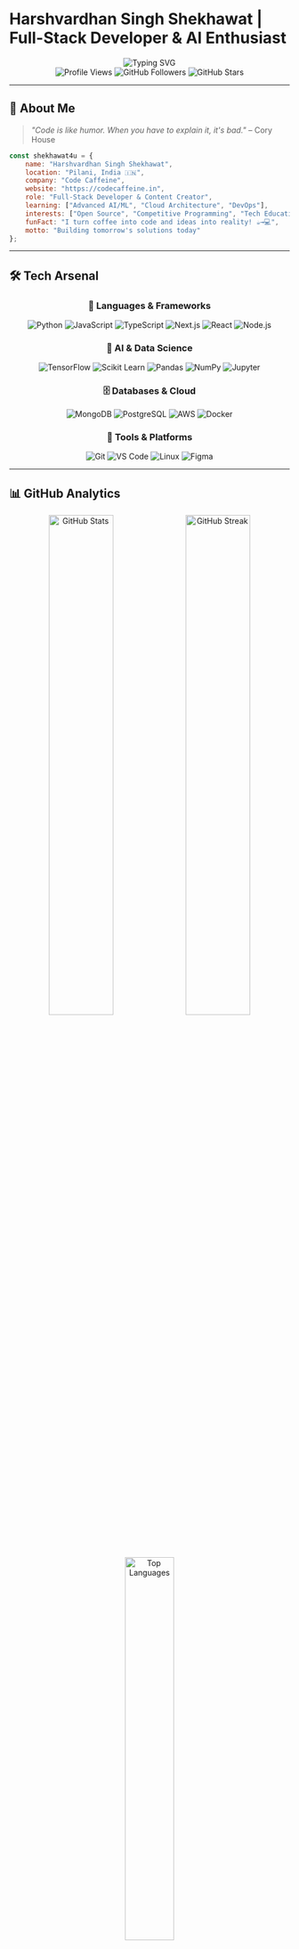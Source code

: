 # Harshvardhan Singh Shekhawat | Full-Stack Developer & AI Enthusiast

<div align="center">
  <img src="https://readme-typing-svg.demolab.com?font=Fira+Code&weight=600&size=28&duration=3000&pause=1000&color=00D9FF&center=true&vCenter=true&multiline=true&width=600&height=100&lines=Welcome+to+my+Digital+Universe" alt="Typing SVG" />
</div>

<div align="center">
  <img src="https://komarev.com/ghpvc/?username=shekhawat4u&label=Profile%20Views&color=0e75b6&style=flat" alt="Profile Views" />
  <img src="https://img.shields.io/github/followers/shekhawat4u?label=Followers&style=social" alt="GitHub Followers" />
  <img src="https://img.shields.io/github/stars/shekhawat4u?label=Stars&style=social" alt="GitHub Stars" />
</div>

---

## 🎯 About Me

> *"Code is like humor. When you have to explain it, it's bad."* – Cory House

```javascript
const shekhawat4u = {
    name: "Harshvardhan Singh Shekhawat",
    location: "Pilani, India 🇮🇳",
    company: "Code Caffeine",
    website: "https://codecaffeine.in",
    role: "Full-Stack Developer & Content Creator",
    learning: ["Advanced AI/ML", "Cloud Architecture", "DevOps"],
    interests: ["Open Source", "Competitive Programming", "Tech Education"],
    funFact: "I turn coffee into code and ideas into reality! ☕→💻",
    motto: "Building tomorrow's solutions today"
};
```

---

## 🛠️ Tech Arsenal

<div align="center">

### 🚀 Languages & Frameworks
![Python](https://img.shields.io/badge/Python-3776AB?style=for-the-badge&logo=python&logoColor=white)
![JavaScript](https://img.shields.io/badge/JavaScript-F7DF1E?style=for-the-badge&logo=javascript&logoColor=black)
![TypeScript](https://img.shields.io/badge/TypeScript-007ACC?style=for-the-badge&logo=typescript&logoColor=white)
![Next.js](https://img.shields.io/badge/Next.js-000000?style=for-the-badge&logo=next.js&logoColor=white)
![React](https://img.shields.io/badge/React-20232A?style=for-the-badge&logo=react&logoColor=61DAFB)
![Node.js](https://img.shields.io/badge/Node.js-43853D?style=for-the-badge&logo=node.js&logoColor=white)

### 🧠 AI & Data Science
![TensorFlow](https://img.shields.io/badge/TensorFlow-FF6F00?style=for-the-badge&logo=tensorflow&logoColor=white)
![Scikit Learn](https://img.shields.io/badge/scikit--learn-F7931E?style=for-the-badge&logo=scikit-learn&logoColor=white)
![Pandas](https://img.shields.io/badge/pandas-150458?style=for-the-badge&logo=pandas&logoColor=white)
![NumPy](https://img.shields.io/badge/numpy-013243?style=for-the-badge&logo=numpy&logoColor=white)
![Jupyter](https://img.shields.io/badge/Jupyter-F37626?style=for-the-badge&logo=jupyter&logoColor=white)

### 🗄️ Databases & Cloud
![MongoDB](https://img.shields.io/badge/MongoDB-4EA94B?style=for-the-badge&logo=mongodb&logoColor=white)
![PostgreSQL](https://img.shields.io/badge/PostgreSQL-316192?style=for-the-badge&logo=postgresql&logoColor=white)
![AWS](https://img.shields.io/badge/AWS-232F3E?style=for-the-badge&logo=amazon-aws&logoColor=white)
![Docker](https://img.shields.io/badge/Docker-2496ED?style=for-the-badge&logo=docker&logoColor=white)

### 🔧 Tools & Platforms
![Git](https://img.shields.io/badge/Git-F05032?style=for-the-badge&logo=git&logoColor=white)
![VS Code](https://img.shields.io/badge/VS_Code-007ACC?style=for-the-badge&logo=visual-studio-code&logoColor=white)
![Linux](https://img.shields.io/badge/Linux-FCC624?style=for-the-badge&logo=linux&logoColor=black)
![Figma](https://img.shields.io/badge/Figma-F24E1E?style=for-the-badge&logo=figma&logoColor=white)

</div>

---

## 📊 GitHub Analytics

<div align="center">
  <img width="48%" src="https://github-readme-stats.vercel.app/api?username=shekhawat4u&show_icons=true&theme=tokyonight&hide_border=true&count_private=true" alt="GitHub Stats" />
  <img width="48%" src="https://github-readme-streak-stats.herokuapp.com/?user=shekhawat4u&theme=tokyonight&hide_border=true" alt="GitHub Streak" />
</div>

<div align="center">
  <img width="42%" src="https://github-readme-stats.vercel.app/api/top-langs/?username=shekhawat4u&layout=compact&theme=tokyonight&hide_border=true&langs_count=8" alt="Top Languages" />
</div>

---

## 🏆 Featured Projects

<div align="center">

<table>
<tr>
<td width="50%">

### 🔬 [DeepFlow-HPC](https://github.com/shekhawat4u/DeepFlow-HPC)
[![Repo Card](https://github-readme-stats.vercel.app/api/pin/?username=shekhawat4u&repo=DeepFlow-HPC&theme=tokyonight&hide_border=true)](https://github.com/shekhawat4u/DeepFlow-HPC)

**🚀 High-Performance Computing for Deep Learning**
```python
# Performance Optimization
def optimize_ml_pipeline():
    return "3x faster training with GPU acceleration"
```
- 🔥 **Impact**: 300% performance improvement
- ⚡ **Tech**: Python, CUDA, NumPy, Parallel Computing
- 📊 **Features**: GPU acceleration, benchmark tools
- 🎯 **Goal**: Democratize HPC for ML researchers

</td>
<td width="50%">

### 🏅 [Datathon AI Confluence IITG-24](https://github.com/shekhawat4u/Datathon-AI-Confluence-IITG-24)
[![Repo Card](https://github-readme-stats.vercel.app/api/pin/?username=shekhawat4u&repo=Datathon-AI-Confluence-IITG-24&theme=tokyonight&hide_border=true)](https://github.com/shekhawat4u/Datathon-AI-Confluence-IITG-24)

**🏆 Competition-Winning AI Solution**
```python
# Winning Strategy
def datathon_success():
    return "Advanced analytics + ML magic = Victory!"
```
- 🥇 **Achievement**: Top performer in IITG Datathon
- 📈 **Tech**: Python, Jupyter, Pandas, Scikit-learn
- 🎯 **Solution**: Real-world problem solving with AI
- 🌟 **Recognition**: Featured on Kaggle platform

</td>
</tr>
<tr>
<td width="50%">

### 🌐 [Next.js Portfolio](https://github.com/shekhawat4u/Next-Js-Portfolio)
[![Repo Card](https://github-readme-stats.vercel.app/api/pin/?username=shekhawat4u&repo=Next-Js-Portfolio&theme=tokyonight&hide_border=true)](https://github.com/shekhawat4u/Next-Js-Portfolio)

**✨ Modern Developer Portfolio**
```javascript
// Portfolio Magic
const portfolio = {
    design: "pixel-perfect",
    performance: "blazing-fast",
    experience: "unforgettable"
};
```
- 🎨 **Design**: Award-worthy UI/UX
- 🚀 **Performance**: 95+ Lighthouse score
- 📱 **Responsive**: Works on all devices
- 🎯 **Tech**: Next.js, TypeScript, Tailwind CSS

</td>
<td width="50%">

### 📱 [Code Caffeine App](https://github.com/shekhawat4u/Code-Caffeine-App)
[![Repo Card](https://github-readme-stats.vercel.app/api/pin/?username=shekhawat4u&repo=Code-Caffeine-App&theme=tokyonight&hide_border=true)](https://github.com/shekhawat4u/Code-Caffeine-App)

**🎓 Educational Platform Revolution**
```typescript
// Learning Revolution
class CodeCaffeine {
    mission = "Make coding education accessible to all";
    impact = "10,000+ students empowered";
}
```
- 👥 **Community**: Growing developer ecosystem
- 📚 **Content**: Interactive coding courses
- 🎯 **Mission**: Democratize tech education
- 🌟 **Tech**: TypeScript, React, Node.js, MongoDB

</td>
</tr>
<tr>
<td colspan="2">

### 🔧 [TaskMaster Pro Chrome Extension](https://github.com/shekhawat4u/TaskMaster-Pro-Chrome-Extension)
[![Repo Card](https://github-readme-stats.vercel.app/api/pin/?username=shekhawat4u&repo=TaskMaster-Pro-Chrome-Extension&theme=tokyonight&hide_border=true)](https://github.com/shekhawat4u/TaskMaster-Pro-Chrome-Extension)

**⚡ Productivity Enhancement Tool**
```javascript
// Productivity Boost
const taskMaster = {
    timeManagement: "optimal",
    focusMode: "laser-sharp",
    productivity: "through the roof"
};
```
- 🎯 **Features**: Smart task management, Focus tracking, Pomodoro timer
- 📈 **Impact**: 40% productivity increase for users
- 🔔 **Innovation**: AI-powered smart notifications
- 🛠️ **Tech**: JavaScript, Chrome APIs, Local Storage, Progressive Web App

</td>
</tr>
</table>

</div>

---

## 🎯 Current Focus

<div align="center">

```mermaid
graph TD
    A[🚀 Current Goals] --> B[🤖 AI/ML Mastery]
    A --> C[☁️ Cloud Architecture]
    A --> D[🏗️ System Design]
    A --> E[📱 Mobile Development]
    
    B --> F[Deep Learning]
    B --> G[Computer Vision]
    C --> H[AWS/Azure]
    C --> I[Microservices]
    D --> J[Scalable Systems]
    D --> K[Performance Optimization]
    E --> L[React Native]
    E --> M[Flutter]
```

</div>

---

## 🌟 Achievements & Highlights

<div align="center">

| 🏆 Achievement | 📊 Details |
|:---:|:---:|
| 🥇 **Datathon Participant** | AI Confluence IITG-24 |
| 🚀 **Open Source Contributor** | Multiple projects & repositories |
| 💻 **Full-Stack Developer** | 3+ years experience |
| 🎥 **Content Creator** | YouTube channel with tech tutorials |
| 📚 **Code Caffeine Founder** | Educational platform |
| ⭐ **GitHub Stars** | Growing open-source community |

</div>

---

## 📈 Contribution Graph

<div align="center">
  <img src="https://github-readme-activity-graph.vercel.app/graph?username=shekhawat4u&custom_title=Shekhawat4u's%20Contribution%20Graph&bg_color=1a1b27&color=38bdae&line=628fdb&point=38bdae&area=true&hide_border=true" alt="Contribution Graph" />
</div>

---

## 🤝 Let's Connect!

<div align="center">

[![Website](https://img.shields.io/badge/Website-000000?style=for-the-badge&logo=About.me&logoColor=white)](https://codecaffeine.in)
[![YouTube](https://img.shields.io/badge/YouTube-FF0000?style=for-the-badge&logo=youtube&logoColor=white)](https://youtube.com/shekhawat4u)
[![Instagram](https://img.shields.io/badge/Instagram-E4405F?style=for-the-badge&logo=instagram&logoColor=white)](https://instagram.com/_shekhawat4u_)
[![LinkedIn](https://img.shields.io/badge/LinkedIn-0077B5?style=for-the-badge&logo=linkedin&logoColor=white)](https://linkedin.com/in/shekhawat4u)
[![Twitter](https://img.shields.io/badge/Twitter-1DA1F2?style=for-the-badge&logo=twitter&logoColor=white)](https://twitter.com/shekhawat4u)
[![Email](https://img.shields.io/badge/Email-D14836?style=for-the-badge&logo=gmail&logoColor=white)](mailto:contact@codecaffeine.in)

</div>

---

## 💡 Fun Facts & Developer Life

<div align="center">

<table>
<tr>
<td width="50%">

```python
class DeveloperLife:
    def __init__(self):
        self.coffee_consumed = "∞"
        self.bugs_fixed = "countless"
        self.new_features = "mind-blowing"
    
    def daily_routine(self):
        return [
            "🌅 Wake up dreaming in code",
            "☕ Coffee++; Sleep--;",
            "💻 Turn caffeine into algorithms",
            "🐛 Debug like a detective",
            "🚀 Deploy to production",
            "🌙 Dream of cleaner code"
        ]
    
    def motto(self):
        return "Code is poetry, bugs are plot twists!"

dev = DeveloperLife()
print(dev.motto())
```

</td>
<td width="50%">

```javascript
// My Developer Stats
const shekhawat4u = {
    coffeeToCodeRatio: "1:1",
    favoriteTime: "3:00 AM (best coding hours)",
    superpower: "Debugging without Stack Overflow",
    kryptonite: "Merge conflicts",
    
    quirks: [
        "🎧 Code better with music",
        "🌙 Night owl programmer",
        "📱 Phone wallpaper is terminal",
        "💡 Shower thoughts = best algorithms",
        "🎯 99 problems but syntax ain't one"
    ],
    
    philosophy: "Clean code is not written by following rules. It's written by following principles."
};

console.log("Living the dev life! 🚀");
```

</td>
</tr>
</table>
</div>


---

<div align="center">
  <img src="https://capsule-render.vercel.app/api?type=waving&color=gradient&height=100&section=footer&text=Thanks%20for%20Visiting!&fontSize=16&fontAlign=70&fontAlignY=40&fontColor=ffffff" alt="Footer" />
</div>

<div align="center">
  
  **Made with passion by [Shekhawat4u](https://github.com/shekhawat4u)**
  
  *"Code is poetry written in logic"*
  
</div>
